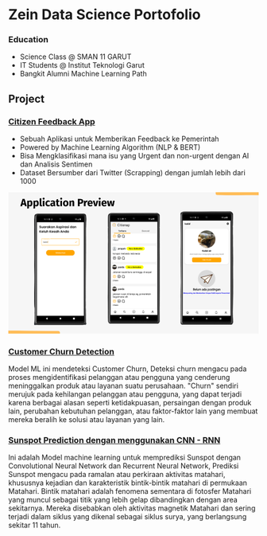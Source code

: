 # Zein Data Science Portofolio

### Education
- Science Class @ SMAN 11 GARUT
- IT Students @ Institut Teknologi Garut
- Bangkit Alumni  Machine Learning Path

## Project
### [Citizen Feedback App](https://github.com/Zeinayyy/Citizen_Feedback_App)

- Sebuah Aplikasi untuk Memberikan Feedback ke Pemerintah
- Powered by Machine Learning Algorithm (NLP & BERT)
- Bisa Mengklasifikasi mana isu yang Urgent dan non-urgent dengan AI dan Analisis Sentimen
- Dataset Bersumber dari Twitter  (Scrapping) dengan jumlah lebih dari 1000

![citysnap](https://github.com/Zeinayyy/Zein_DataScience_porto/blob/main/assets/Capstone%20PPT.png)

### [Customer Churn Detection](https://github.com/Zeinayyy/Churn-Detection)
Model ML ini mendeteksi Customer Churn, Deteksi churn mengacu pada proses mengidentifikasi pelanggan atau pengguna yang cenderung meninggalkan produk atau layanan suatu perusahaan. "Churn" sendiri merujuk pada kehilangan pelanggan atau pengguna, yang dapat terjadi karena berbagai alasan seperti ketidakpuasan, persaingan dengan produk lain, perubahan kebutuhan pelanggan, atau faktor-faktor lain yang membuat mereka beralih ke solusi atau layanan yang lain.

### [Sunspot Prediction dengan menggunakan CNN - RNN](https://github.com/Zeinayyy/Sunspot-Prediction/tree/main)
Ini adalah Model machine learning untuk memprediksi Sunspot dengan Convolutional Neural Network dan Recurrent Neural Network, Prediksi Sunspot mengacu pada ramalan atau perkiraan aktivitas matahari, khususnya kejadian dan karakteristik bintik-bintik matahari di permukaan Matahari. Bintik matahari adalah fenomena sementara di fotosfer Matahari yang muncul sebagai titik yang lebih gelap dibandingkan dengan area sekitarnya. Mereka disebabkan oleh aktivitas magnetik Matahari dan sering terjadi dalam siklus yang dikenal sebagai siklus surya, yang berlangsung sekitar 11 tahun.


